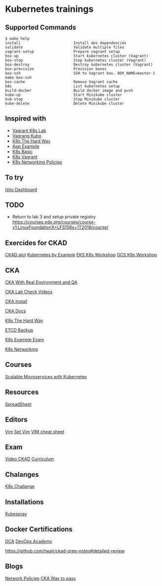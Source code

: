 # Kubernetes trainings

## Supported Commands

<!-- START makefile-doc -->
```
$ make help
install                        Install dev dependencies
validate                       Validate multiple files
vagrant-setup                  Prepare vagrant setup
box-up                         Start kubernetes cluster (Vagrant)
box-stop                       Stop kubernetes cluster (Vagrant)
box-destroy                    Destroy kubernetes cluster (Vagrant)
box-provision                  Provision boxes
box-ssh                        SSH to Vagrant box. BOX_NAME=master-1 make box-ssh
box-cache                      Remove Vagrant cache
k8s                            List kubernetes setup
build-docker                   Build docker image and push
kube-up                        Start Minikube cluster
kub-stop                       Stop Minikube cluster
kube-delete                    Delete Minikube cluster
```
<!-- END makefile-doc -->

## Inspired with

- [Vagrant K8s Lab](https://github.com/xbernpa/vagrant-kubernetes-lab)
- [Vagrang Kubo](https://github.com/rgl/kubernetes-ubuntu-vagrant)
- [K8s The Hard Way](https://github.com/kelseyhightower/kubernetes-the-hard-way/blob/master/docs/04-certificate-authority.md)
- [App Example](https://github.com/ik-learning/vagrant-ubuntu-k8s/tree/master/examples/client/go)
- [K8s Basic](https://kubernetes.io/docs/tutorials/kubernetes-basics/)
- [K8s Vagrant](https://github.com/ereslibre/kubernetes-cluster-vagrant)
- [K8s Networking Policies](https://github.com/ahmetb/kubernetes-network-policy-recipes)
<!-- TODO certificates out. Deploy stuff via worker -->

## To try

[Istio Dashboard](https://github.com/ik-kubernetes/naftis)

## TODO

- Return to lab 3 and setup private registry
https://courses.edx.org/courses/course-v1:LinuxFoundationX+LFS158x+1T2018/course/

## Exercides for CKAD

[CKAD alot](https://github.com/dgkanatsios/CKAD-exercises)
[Kubernetes by Example](http://kubernetesbyexample.com/)
[EKS K8s Workshop](https://github.com/aws-samples/aws-workshop-for-kubernetes)
[GCS K8s Workshop](https://github.com/aws-samples/aws-workshop-for-kubernetes)


## CKA

[CKA With Real Environment and QA](https://github.com/arush-sal/cka-practice-environment)

[CKA Lab Check Videos](https://github.com/walidshaari/Kubernetes-Certified-Administrator)

[CKA Install](https://www.avthart.com/posts/create-your-own-minikube-using-vagrant-and-kubeadm/)

[CKA Docs](https://github.com/walidshaari/Kubernetes-Certified-Administrator)

[K8s The Hard Way](https://github.com/kelseyhightower/kubernetes-the-hard-way)

[ETCD Backup](https://github.com/mmumshad/certified-kubernetes-administrator-course-answers/blob/master/etcd-backup-and-restore.md)

[K8s Example Exam](https://labs.play-with-k8s.com/)

[K8s Networking](https://ahmet.im/blog/kubernetes-network-policy/)

## Courses

[Scalable Microservices with Kubernetes](https://eu.udacity.com/course/scalable-microservices-with-kubernetes--ud615)

## Resources

[SpreadSheet](https://docs.google.com/spreadsheets/d/10NltoF_6y3mBwUzQ4bcQLQfCE1BWSgUDcJXy-Qp2JEU/edit#gid=0)

## Editors

[Vim](https://devhints.io/vim)
[Set Vim](https://stackoverflow.com/questions/26962999/wrong-indentation-when-editing-yaml-in-vim)
[VIM cheat sheet](https://vim.rtorr.com/)

## Exam

[Video CKAD](https://www.youtube.com/watch?v=rnemKrveZks&feature=youtu.be)
[Curriculum](https://github.com/cncf/curriculum)

## Chalanges

[K8s Challange](https://github.com/kodekloudhub/kubernetes-challenge-1-wordpress)

## Installations

[Kubespray](https://github.com/kubernetes-sigs/kubespray)

## Docker Certifications

[DCA](https://github.com/Evalle/DCA)
[DevOps Academy](https://github.com/DevOps-Academy-Org/dca-prep-guide)


https://github.com/twajr/ckad-prep-notes#detailed-review


## Blogs

[Network Policies](https://ahmet.im/blog/kubernetes-network-policy/)
[CKA Way to pass](https://medium.com/@pmvk/tips-to-crack-certified-kubernetes-administrator-cka-exam-c949c7a9bea1)